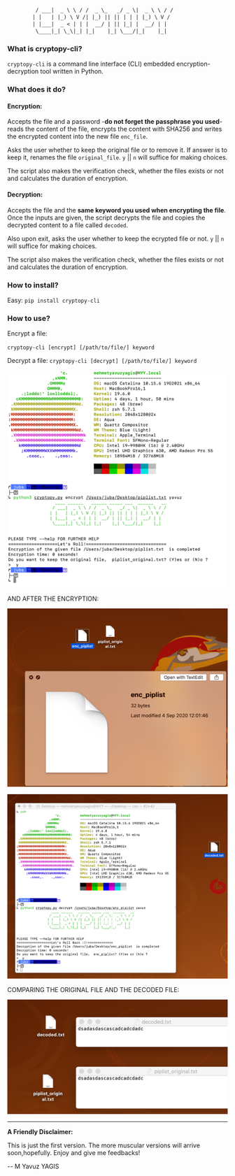 

             / ___|  _ \ \ / /  _ \_   _/ _ \|  _ \ \ / /                  
            | |   | |_) \ V /| |_) || || | | | |_) \ V /                   
            | |___|  _ < | | |  __/ | || |_| |  __/ | |                    
             \____|_| \_\|_| |_|    |_| \___/|_|    |_|                    


### What is cryptopy-cli?
`cryptopy-cli` is a command line interface (CLI) embedded encryption-decryption tool written in Python.

### What does it do?

#### Encryption:
Accepts the file and a password -**do not forget the passphrase you used**- reads the content of the file, encrypts the content with SHA256 and writes the encrypted content into the new file `enc_file`.

Asks the user whether to keep the original file or to remove it. If answer is to keep it, renames the file `original_file`. `y` || `n` will suffice for making choices.

The script also makes the verification check, whether the files exists or not and calculates the duration of encryption.

#### Decryption:

Accepts the file and the **same keyword you used when encrypting the file**. Once the inputs are given, the script decrypts the file and copies the decrypted content to a file called `decoded`. 

Also upon exit, asks the user whether to keep the ecrypted file or not. `y` || `n` will suffice for making choices.

The script also makes the verification check, whether the files exists or not and calculates the duration of encryption.
      
### How to install?
 
Easy: `pip install cryptopy-cli`

### How to use?

Encrypt a file:

`cryptopy-cli [encrypt] [/path/to/file/] keyword`

Decrypt a file:
`cryptopy-cli [decrypt] [/path/to/file/] keyword`
      
![Image](https://github.com/MYavuzYAGIS/cryptopy/blob/master/img/encrypt.jpg)  

AND AFTER THE ENCRYPTION:
     
![Image](https://github.com/MYavuzYAGIS/cryptopy/blob/master/img/encrypted.png)  
  
![Image](https://github.com/MYavuzYAGIS/cryptopy/blob/master/img/decryption.png)  
      
COMPARING THE ORIGINAL FILE AND THE DECODED FILE:
      
![Image](https://github.com/MYavuzYAGIS/cryptopy/blob/master/img/comparison.png)  
            
---

**A Friendly Disclaimer:**

This is just the first version. The more muscular versions will arrive soon,hopefully.
Enjoy and give me feedbacks!

-- M Yavuz YAGIS
